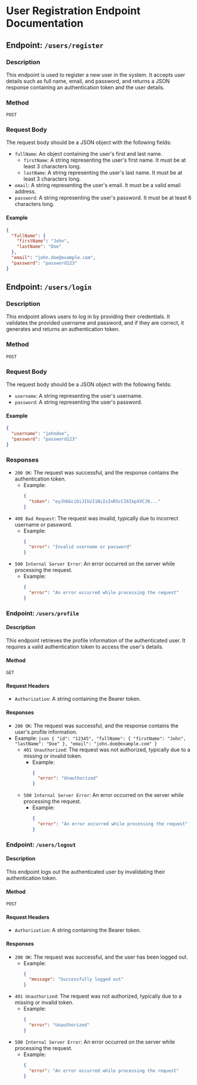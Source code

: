 # User Registration Endpoint Documentation

## Endpoint: `/users/register`

### Description

This endpoint is used to register a new user in the system. It accepts user details such as full name, email, and password, and returns a JSON response containing an authentication token and the user details.

### Method

`POST`

### Request Body

The request body should be a JSON object with the following fields:

- `fullName`: An object containing the user's first and last name.
  - `firstName`: A string representing the user's first name. It must be at least 3 characters long.
  - `lastName`: A string representing the user's last name. It must be at least 3 characters long.
- `email`: A string representing the user's email. It must be a valid email address.
- `password`: A string representing the user's password. It must be at least 6 characters long.

#### Example

```json
{
  "fullName": {
    "firstName": "John",
    "lastName": "Doe"
  },
  "email": "john.doe@example.com",
  "password": "password123"
}
```

## Endpoint: `/users/login`

### Description

This endpoint allows users to log in by providing their credentials. It validates the provided username and password, and if they are correct, it generates and returns an authentication token.

### Method

`POST`

### Request Body

The request body should be a JSON object with the following fields:

- `username`: A string representing the user's username.
- `password`: A string representing the user's password.

#### Example

```json
{
  "username": "johndoe",
  "password": "password123"
}
```

### Responses

- `200 OK`: The request was successful, and the response contains the authentication token.
  - Example:
    ```json
    {
      "token": "eyJhbGciOiJIUzI1NiIsInR5cCI6IkpXVCJ9..."
    }
    ```
- `400 Bad Request`: The request was invalid, typically due to incorrect username or password.
  - Example:
    ```json
    {
      "error": "Invalid username or password"
    }
    ```
- `500 Internal Server Error`: An error occurred on the server while processing the request.
  - Example:
    ```json
    {
      "error": "An error occurred while processing the request"
    }

### Endpoint: `/users/profile`

#### Description

This endpoint retrieves the profile information of the authenticated user. It requires a valid authentication token to access the user's details.

#### Method

`GET`

#### Request Headers

- `Authorization`: A string containing the Bearer token.

#### Responses

- `200 OK`: The request was successful, and the response contains the user's profile information.
- Example:
      ```json
        {
          "id": "12345",
          "fullName": {
            "firstName": "John",
            "lastName": "Doe"
          },
          "email": "john.doe@example.com"
        }
        ```
  - `401 Unauthorized`: The request was not authorized, typically due to a missing or invalid token.
      - Example:
        ```json
        {
          "error": "Unauthorized"
        }
        ```
  - `500 Internal Server Error`: An error occurred on the server while processing the request.
      - Example:
        ```json
        {
          "error": "An error occurred while processing the request"
        }
        ```

### Endpoint: `/users/logout`

  #### Description

  This endpoint logs out the authenticated user by invalidating their authentication token.

  #### Method

  `POST`

  #### Request Headers

  - `Authorization`: A string containing the Bearer token.

  #### Responses

  - `200 OK`: The request was successful, and the user has been logged out.
    - Example:
        ```json
        {
          "message": "Successfully logged out"
        }
        ```
  - `401 Unauthorized`: The request was not authorized, typically due to a missing or invalid token.
    - Example:
        ```json
        {
          "error": "Unauthorized"
        }
        ```
  - `500 Internal Server Error`: An error occurred on the server while processing the request.
    - Example:
        ```json
        {
          "error": "An error occurred while processing the request"
        }
        ```

